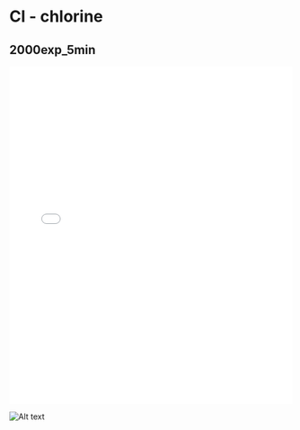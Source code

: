 # Cl - chlorine

## 2000exp_5min

<iframe src="../Cl_2000exp_5min.html" width="100%" height="600px" frameborder="0"></iframe>

![Alt text](Cl_2000exp_5min.png)

